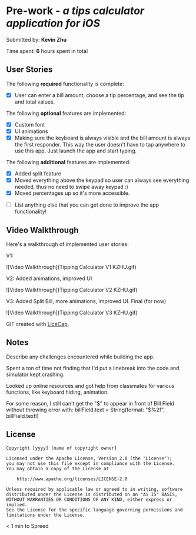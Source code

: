 # Pre-work - *a tips calculator application for iOS*

Submitted by: **Kevin Zhu**

Time spent: **6** hours spent in total

## User Stories

The following **required** functionality is complete:
* [x] User can enter a bill amount, choose a tip percentage, and see the tip and total values.

The following **optional** features are implemented:
* [x] Custom font
* [x] UI animations
* [x] Making sure the keyboard is always visible and the bill amount is always the first responder. This way the user doesn't have to tap anywhere to use this app. Just launch the app and start typing.

The following **additional** features are implemented:
* [x] Added split feature
* [x] Moved everything above the keypad so user can always see everything needed, thus no need to swipe away keypad :)
* [x] Moved percentages up so it's more accessible.
- [ ] List anything else that you can get done to improve the app functionality!

## Video Walkthrough 

Here's a walkthrough of implemented user stories:

V1: 

![Video Walkthrough](Tipping Calculator V1 KZHU.gif)

V2: Added animations, improved UI

![Video Walkthrough](Tipping Calculator V2 KZHU.gif)

V3: Added Split Bill, more animations, improved UI. Final (for now)

![Video Walkthrough](Tipping Calculator V3 KZHU.gif)

GIF created with [LiceCap](http://www.cockos.com/licecap/).

## Notes

Describe any challenges encountered while building the app.

Spent a ton of time not finding that I'd put a linebreak into the code and simulator kept crashing. 

Looked up online resources and got help from classmates for various functions, like keyboard hiding, animation. 

For some reason, I still can't get the "$" to appear in front of Bill Field without throwing error with:  billField.text = String(format: "$%2f", billField.text!) 

## License

    Copyright [yyyy] [name of copyright owner]

    Licensed under the Apache License, Version 2.0 (the "License");
    you may not use this file except in compliance with the License.
    You may obtain a copy of the License at

        http://www.apache.org/licenses/LICENSE-2.0

    Unless required by applicable law or agreed to in writing, software
    distributed under the License is distributed on an "AS IS" BASIS,
    WITHOUT WARRANTIES OR CONDITIONS OF ANY KIND, either express or implied.
    See the License for the specific language governing permissions and
    limitations under the License.
< 1 min to Spreed
